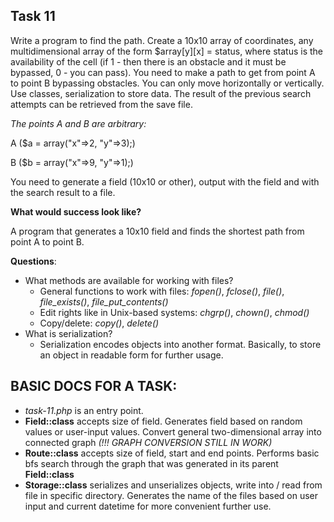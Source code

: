 ## **Task 11**

Write a program to find the path. Create a 10x10 array of coordinates, any multidimensional array of the form $array[y][x] = status, where status is the availability of the cell (if 1 - then there is an obstacle and it must be bypassed, 0 - you can pass). You need to make a path to get from point A to point B bypassing obstacles. You can only move horizontally or vertically. Use classes, serialization to store data. The result of the previous search attempts can be retrieved from the save file.

*The points A and B are arbitrary:*

A ($a = array("x"=>2, "y"=>3);)

B ($b = array("x"=>9, "y"=>1);)

You need to generate a field (10x10 or other), output with the field and with the search result to a file.

**What would success look like?**

A program that generates a 10x10 field and finds the shortest path from point A to point B.

**Questions**: 
- What methods are available for working with files? 
  - General functions to work with files: *fopen()*, *fclose()*, *file()*, *file_exists()*, *file_put_contents()*
  - Edit rights like in Unix-based systems: *chgrp()*, *chown()*, *chmod()* 
  - Copy/delete: *copy()*, *delete()*
- What is serialization?
  - Serialization encodes objects into another format. Basically, to store an object in readable form for further usage. 

## BASIC DOCS FOR A TASK:

- *task-11.php* is an entry point.
- **Field::class** accepts size of field. Generates field based on random values or user-input values. Convert general two-dimensional array into connected graph *(!!! GRAPH CONVERSION STILL IN WORK)*
- **Route::class** accepts size of field, start and end points. Performs basic bfs search through the graph that was generated in its parent **Field::class**
- **Storage::class** serializes and unserializes objects, write into / read from file in specific directory. Generates the name of the files based on user input and current datetime for more convenient further use. 

